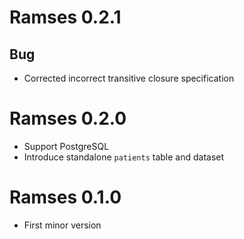 
# Ramses 0.2.1

## Bug 

* Corrected incorrect transitive closure specification

# Ramses 0.2.0

* Support PostgreSQL
* Introduce standalone `patients` table and dataset

# Ramses 0.1.0

* First minor version